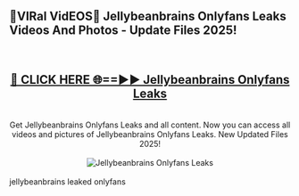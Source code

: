 <h2>🔴VIRal VidEOS🔴 Jellybeanbrains Onlyfans Leaks Videos And Photos - Update Files 2025!</h2>
<br>
<div align="center">
<h2><a href="https://virallinks.top/Hdb6NB" rel="nofollow">🔴 CLICK HERE 🌐==►► Jellybeanbrains Onlyfans Leaks</a></h2>
<br>
Get Jellybeanbrains Onlyfans Leaks and all content. Now you can access all videos and pictures of Jellybeanbrains Onlyfans Leaks. New Updated Files 2025!
<br>
<br>
<a href="https://virallinks.top/Hdb6NB" rel="nofollow" data-target="animated-image.originalLink"><img src="https://i.imgur.com/dJHk4Zq.gif)" alt="Jellybeanbrains Onlyfans Leaks" style="max-width: 100%; display: inline-block;" data-target="animated-image.originalImage"></a>
</div>
<br>
jellybeanbrains leaked onlyfans